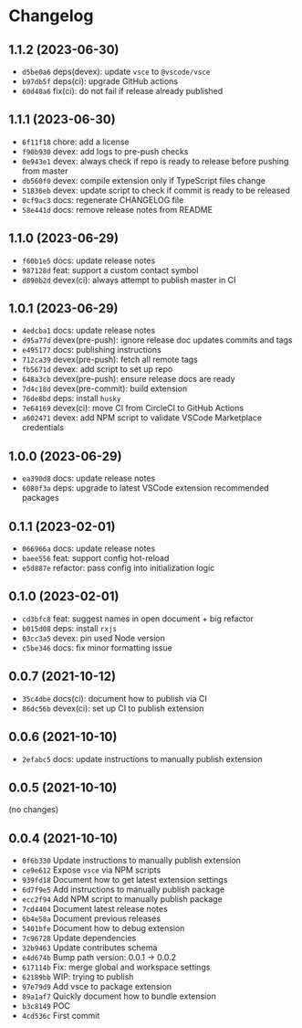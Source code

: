 # Changelog

## 1.1.2 (2023-06-30)

* `d5be0a6` deps(devex): update `vsce` to `@vscode/vsce`
* `b97db5f` deps(ci): upgrade GitHub actions
* `60d40a6` fix(ci): do not fail if release already published

## 1.1.1 (2023-06-30)

* `6f11f18` chore: add a license
* `f90b930` devex: add logs to pre-push checks
* `0e943e1` devex: always check if repo is ready to release before pushing from master
* `db560f0` devex: compile extension only if TypeScript files change
* `51836eb` devex: update script to check if commit is ready to be released
* `0cf9ac3` docs: regenerate CHANGELOG file
* `58e441d` docs: remove release notes from README

## 1.1.0 (2023-06-29)

* `f60b1e5` docs: update release notes
* `987128d` feat: support a custom contact symbol
* `d890b2d` devex(ci): always attempt to publish master in CI

## 1.0.1 (2023-06-29)

* `4edcba1` docs: update release notes
* `d95a77d` devex(pre-push): ignore release doc updates commits and tags
* `e495177` docs: publishing instructions
* `712ca39` devex(pre-push): fetch all remote tags
* `fb5671d` devex: add script to set up repo
* `648a3cb` devex(pre-push): ensure release docs are ready
* `7d4c18d` devex(pre-commit): build extension
* `76de8bd` deps: install `husky`
* `7e64169` devex(ci): move CI from CircleCI to GitHub Actions
* `a602471` devex: add NPM script to validate VSCode Marketplace credentials

## 1.0.0 (2023-06-29)

* `ea390d8` docs: update release notes
* `6080f3a` deps: upgrade to latest VSCode extension recommended packages

## 0.1.1 (2023-02-01)

* `066966a` docs: update release notes
* `baee556` feat: support config hot-reload
* `e5d887e` refactor: pass config into initialization logic

## 0.1.0 (2023-02-01)

* `cd3bfc8` feat: suggest names in open document + big refactor
* `b015d08` deps: install `rxjs`
* `03cc3a5` devex: pin used Node version
* `c5be346` docs: fix minor formatting issue

## 0.0.7 (2021-10-12)

* `35c4dbe` docs(ci): document how to publish via CI
* `86dc56b` devex(ci): set up CI to publish extension

## 0.0.6 (2021-10-10)

* `2efabc5` docs: update instructions to manually publish extension

## 0.0.5 (2021-10-10)

(no changes)

## 0.0.4 (2021-10-10)

* `0f6b330` Update instructions to manually publish extension
* `ce9e612` Expose `vsce` via NPM scripts
* `939fd18` Document how to get latest extension settings
* `6d7f9e5` Add instructions to manually publish package
* `ecc2f94` Add NPM script to manually publish package
* `7cd4404` Document latest release notes
* `6b4e58a` Document previous releases
* `5401bfe` Document how to debug extension
* `7c96728` Update dependencies
* `32b9463` Update contributes schema
* `e4d674b` Bump path version: 0.0.1 -> 0.0.2
* `617114b` Fix: merge global and workspace settings
* `62189bb` WIP: trying to publish
* `97e79d9` Add vsce to package extension
* `89a1af7` Quickly document how to bundle extension
* `b3c8149` POC
* `4cd536c` First commit
